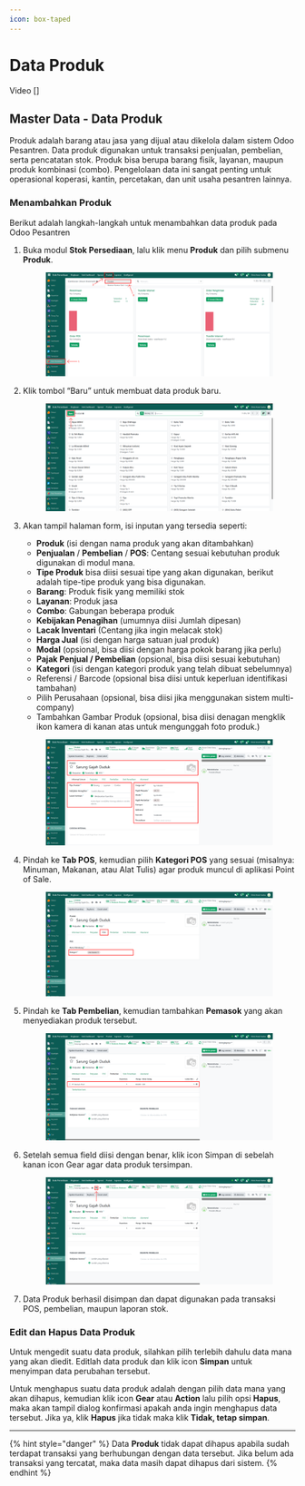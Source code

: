 ```yaml
---
icon: box-taped
---
```


# Data Produk

Video \[]

## Master Data - Data Produk

Produk adalah barang atau jasa yang dijual atau dikelola dalam sistem Odoo Pesantren. Data produk digunakan untuk transaksi penjualan, pembelian, serta pencatatan stok. Produk bisa berupa barang fisik, layanan, maupun produk kombinasi (combo). Pengelolaan data ini sangat penting untuk operasional koperasi, kantin, percetakan, dan unit usaha pesantren lainnya.

### Menambahkan Produk

Berikut adalah langkah-langkah untuk menambahkan data produk pada Odoo Pesantren

1.  Buka modul **Stok Persediaan**, lalu klik menu **Produk** dan pilih submenu **Produk**.

    <figure><img src="../../.gitbook/assets/images-213.png" alt=""><figcaption></figcaption></figure>


2.  Klik tombol “Baru” untuk membuat data produk baru.

    <figure><img src="../../.gitbook/assets/images-214.png" alt=""><figcaption></figcaption></figure>


3.  Akan tampil halaman form, isi inputan yang tersedia seperti:

    * **Produk** (isi dengan nama produk yang akan ditambahkan)
    * **Penjualan** / **Pembelian** / **POS**: Centang sesuai kebutuhan produk digunakan di modul mana.
    * **Tipe Produk** bisa diisi sesuai tipe yang akan digunakan, berikut adalah tipe-tipe produk yang bisa digunakan.
    * **Barang**: Produk fisik yang memiliki stok
    * **Layanan**: Produk jasa
    * **Combo**: Gabungan beberapa produk
    * **Kebijakan Penagihan** (umumnya diisi Jumlah dipesan)
    * **Lacak Inventari** (Centang jika ingin melacak stok)
    * **Harga Jual** (isi dengan harga satuan jual produk)
    * **Modal** (opsional, bisa diisi dengan harga pokok barang jika perlu)
    * **Pajak Penjual / Pembelian** (opsional, bisa diisi sesuai kebutuhan)
    * **Kategori** (isi dengan kategori produk yang telah dibuat sebelumnya)
    * Referensi / Barcode (opsional bisa diisi untuk keperluan identifikasi tambahan)
    * Pilih Perusahaan (opsional, bisa diisi jika menggunakan sistem multi-company)
    * Tambahkan Gambar Produk (opsional, bisa diisi denagan mengklik ikon kamera di kanan atas untuk mengunggah foto produk.)

    <figure><img src="../../.gitbook/assets/images-215.png" alt=""><figcaption></figcaption></figure>


4.  Pindah ke **Tab POS**, kemudian pilih **Kategori POS** yang sesuai (misalnya: Minuman, Makanan, atau Alat Tulis) agar produk muncul di aplikasi Point of Sale.

    <figure><img src="../../.gitbook/assets/images-216.png" alt=""><figcaption></figcaption></figure>


5.  Pindah ke **Tab Pembelian**, kemudian tambahkan **Pemasok** yang akan menyediakan produk tersebut.

    <figure><img src="../../.gitbook/assets/images-267 (1).png" alt=""><figcaption></figcaption></figure>


6.  Setelah semua field diisi dengan benar, klik icon Simpan di sebelah kanan icon Gear agar data produk tersimpan.

    <figure><img src="../../.gitbook/assets/images-268.png" alt=""><figcaption></figcaption></figure>


7. Data Produk berhasil disimpan dan dapat digunakan pada transaksi POS, pembelian, maupun laporan stok.

### Edit dan Hapus Data Produk

Untuk mengedit suatu data produk, silahkan pilih terlebih dahulu data mana yang akan diedit. Editlah data produk dan klik icon **Simpan** untuk menyimpan data perubahan tersebut.

Untuk menghapus suatu data produk adalah dengan pilih data mana yang akan dihapus, kemudian klik icon **Gear** atau **Action** lalu pilih opsi **Hapus**, maka akan tampil dialog konfirmasi apakah anda ingin menghapus data tersebut. Jika ya, klik **Hapus** jika tidak maka klik **Tidak, tetap simpan**.

***

{% hint style="danger" %}
Data **Produk** tidak dapat dihapus apabila sudah terdapat transaksi yang berhubungan dengan data tersebut. Jika belum ada transaksi yang tercatat, maka data masih dapat dihapus dari sistem.
{% endhint %}
